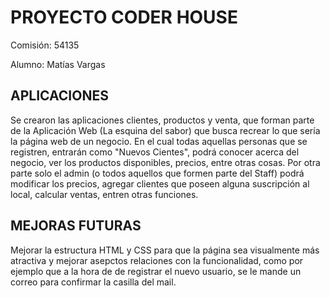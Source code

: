 # PROYECTO CODER HOUSE

Comisión: 54135

Alumno: Matías Vargas


## APLICACIONES
Se crearon las aplicaciones clientes, productos y venta, que forman parte de la Aplicación Web (La esquina del sabor) que busca recrear lo que sería la página web de un negocio. En el cual todas aquellas personas que se registren, entrarán como "Nuevos Cientes", podrá conocer acerca del negocio, ver los productos disponibles, precios, entre otras cosas. Por otra parte solo el admin (o todos aquellos que formen parte del Staff) podrá modificar los precios, agregar clientes que poseen alguna suscripción al local, calcular ventas, entren otras funciones. 

## MEJORAS FUTURAS
Mejorar la estructura HTML y CSS para que la página sea visualmente más atractiva y mejorar asepctos relaciones con la funcionalidad, como por ejemplo que a la hora de de registrar el nuevo usuario, se le mande un correo para confirmar la casilla del mail.  